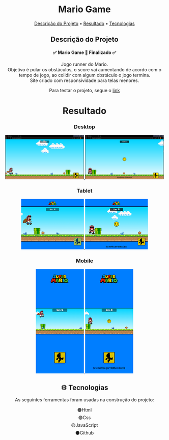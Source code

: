 <h1 align="center">Mario Game</h1>

<p align="center">
  <a href="https://github.com/M4theus13/Mario-Game-JavaScript#descri%C3%A7%C3%A3o-do-projeto">Descrição do Projeto</a> •
  <a href="https://github.com/M4theus13/Mario-Game-JavaScript#resultado">Resultado</a> •
  <a href="https://github.com/M4theus13/Mario-Game-JavaScript#--tecnologias-">Tecnologias</a>	
</p>

<h2 align="center">Descrição do Projeto</h2>

<h4 align="center"> 
	✅ Mario Game 🚀 Finalizado ✅
</h4>

<p align="center">
  Jogo runner do Mario. <br>
  Objetivo é pular os obstáculos, o score vai aumentando de acordo com o tempo de jogo, ao colidir com algum obstáculo o jogo termina. <br>
  Site criado com responsividade para telas menores.
</p>

<p align="center">Para testar o projeto, segue o <a href="https://game-mario-js.bohr.io">link</a> </p>

<h1 align="center">Resultado</h1>

<div align='center'>
  <h3>Desktop</h3>
  <a href='https://github.com/M4theus13'>
    <img width="49%" src="https://github.com/M4theus13/Assets_Projects/blob/main/Mario-Game-JavaScript/desktop.png">
    <img width="49%" src="https://github.com/M4theus13/Assets_Projects/blob/main/Mario-Game-JavaScript/desktop(1).png">
  </a>
</div>
  
<div align="center">
  <h3>Tablet</h3>
  <a href='https://github.com/M4theus13'>
      <img width="39%" src="https://github.com/M4theus13/Assets_Projects/blob/main/Mario-Game-JavaScript/tablet.png">
      <img width="39%" src="https://github.com/M4theus13/Assets_Projects/blob/main/Mario-Game-JavaScript/tablet(1).png"> 
  </a>
</div>
  
<div align="center">
  <h3>Mobile</h3>
  <a href='https://github.com/M4theus13'>
      <img width="30%" src="https://github.com/M4theus13/Assets_Projects/blob/main/Mario-Game-JavaScript/mobile.png">
      <img width="30%" src="https://github.com/M4theus13/Assets_Projects/blob/main/Mario-Game-JavaScript/mobile(1).png">
  </a>
</div>

<h2 align="center"> ⚙ Tecnologias </h2>
<p align="center"> As seguintes ferramentas foram usadas na construção do projeto: </p>
<p align="center"> 🟠Html<br/> 🟣Css</br> 🟡JavaScript<br/> ⚫Github</p>
